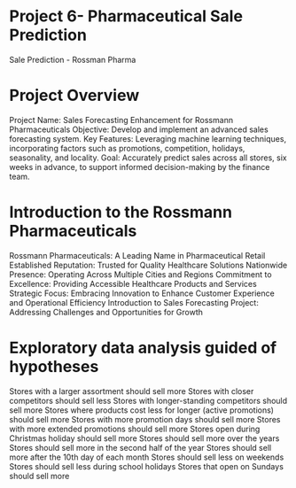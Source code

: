 # Project 6- Pharmaceutical Sale Prediction 
 Sale Prediction - Rossman Pharma

# Project Overview
Project Name: Sales Forecasting Enhancement for Rossmann Pharmaceuticals
Objective: Develop and implement an advanced sales forecasting system.
Key Features: Leveraging machine learning techniques, incorporating factors such as promotions, competition, holidays, seasonality, and locality.
Goal: Accurately predict sales across all stores, six weeks in advance, to support informed decision-making by the finance team.

# Introduction to the Rossmann Pharmaceuticals
Rossmann Pharmaceuticals: A Leading Name in Pharmaceutical Retail
Established Reputation: Trusted for Quality Healthcare Solutions
Nationwide Presence: Operating Across Multiple Cities and Regions
Commitment to Excellence: Providing Accessible Healthcare Products and Services
Strategic Focus: Embracing Innovation to Enhance Customer Experience and Operational Efficiency
Introduction to Sales Forecasting Project: Addressing Challenges and Opportunities for Growth

# Exploratory data analysis guided of hypotheses
Stores with a larger assortment should sell more
Stores with closer competitors should sell less
Stores with longer-standing competitors should sell more
Stores where products cost less for longer (active promotions) should sell more
Stores with more promotion days should sell more
Stores with more extended promotions should sell more
Stores open during Christmas holiday should sell more
Stores should sell more over the years
Stores should sell more in the second half of the year
Stores should sell more after the 10th day of each month
Stores should sell less on weekends
Stores should sell less during school holidays
Stores that open on Sundays should sell more





